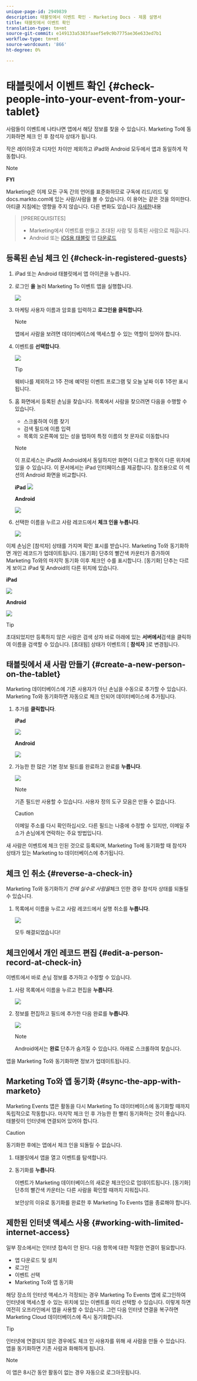 ```yaml
---
unique-page-id: 2949839
description: 태블릿에서 이벤트 확인 - Marketing Docs - 제품 설명서
title: 태블릿에서 이벤트 확인
translation-type: tm+mt
source-git-commit: e149133a5383faaef5e9c9b7775ae36e633ed7b1
workflow-type: tm+mt
source-wordcount: '866'
ht-degree: 0%

---
```



# 태블릿에서 이벤트 확인 {#check-people-into-your-event-from-your-tablet}

사람들이 이벤트에 나타나면 앱에서 해당 정보를 찾을 수 있습니다. Marketing To에 동기화하면 체크 인 후 참석자 상태가 됩니다.

작은 레이아웃과 디자인 차이만 제외하고 iPad와 Android 모두에서 앱과 동일하게 작동합니다.

>[!NOTE]
>
>**FYI**
>
>Marketing은 이제 모든 구독 간의 언어를 표준화하므로 구독에 리드/리드 및 docs.markto.com에 있는 사람/사람을 볼 수 있습니다. 이 용어는 같은 것을 의미한다.아티클 지침에는 영향을 주지 않습니다. 다른 변화도 있습니다 [자세한](http://docs.marketo.com/display/DOCS/Updates+to+Marketo+Terminology)내용

>[!PREREQUISITES]
>
>* Marketing에서 이벤트를 만들고 초대된 사람 및 등록된 사람으로 채웁니다.
>* Android 또는 [iOS용 태블릿](https://play.google.com/store/apps/details?id=com.marketo.eventcheckin&amp;hl=en) 앱 [다운로드](https://itunes.apple.com/us/app/marketo-events/id522766637?mt=8)

>



## 등록된 손님 체크 인 {#check-in-registered-guests}

1. iPad 또는 Android 태블릿에서 앱 아이콘을 누릅니다.
1. 로그인 **을** 눌러 Marketing To 이벤트 앱을 실행합니다.

   ![](assets/1.jpg)

1. 마케팅 사용자 이름과 암호를 입력하고 **로그인을 클릭합니다**.

   >[!NOTE]
   >
   >앱에서 사람을 보려면 데이터베이스에 액세스할 수 있는 역할이 있어야 합니다.

1. 이벤트를 **선택합니다**.

   ![](assets/2.jpg)

   >[!TIP]
   >
   >웨비나를 제외하고 1주 전에 예약된 이벤트 프로그램 및 오늘 날짜 이후 1주만 표시됩니다.

1. 홈 화면에서 등록된 손님을 찾습니다. 목록에서 사람을 찾으려면 다음을 수행할 수 있습니다.

   * 스크롤하여 이름 찾기
   * 검색 필드에 이름 입력
   * 목록의 오른쪽에 있는 성을 탭하여 특정 이름의 첫 문자로 이동합니다

   >[!NOTE]
   >
   >이 프로세스는 iPad와 Android에서 동일하지만 화면이 다르고 항목이 다른 위치에 있을 수 있습니다. 이 문서에서는 iPad 인터페이스를 제공합니다. 참조용으로 이 섹션의 Android 화면을 비교합니다.

   **iPad** ![](assets/image2016-4-15-11-3a55-3a11.png)

   **Android**

   ![](assets/image2016-4-15-14-3a50-3a19.png)

1. 선택한 이름을 누르고 사람 레코드에서 **체크 인을 누릅니다**.

   ![](assets/img-0068-35-hands.png)

이제 손님은 [참석자] 상태를 가지며 확인 표시를 받습니다. Marketing To와 동기화하면 개인 레코드가 업데이트됩니다. [동기화] 단추의 빨간색 카운터가 증가하여 Marketing To와의 마지막 동기화 이후 체크인 수를 표시합니다. [동기화] 단추는 다르게 보이고 iPad 및 Android의 다른 위치에 있습니다.

**iPad**

![](assets/image2016-4-12-14-3a25-3a13.png)

**Android**

![](assets/image2016-4-15-14-3a58-3a6.png)

>[!TIP]
>
>초대되었지만 등록하지 않은 사람은 검색 상자 바로 아래에 있는 **서버에서**&#x200B;검색을 클릭하여 이름을 검색할 수 있습니다. [초대됨] 상태가 이벤트의 [ **참석자** ]로 변경됩니다.

## 태블릿에서 새 사람 만들기 {#create-a-new-person-on-the-tablet}

Marketing 데이터베이스에 기존 사용자가 아닌 손님을 수동으로 추가할 수 있습니다. Marketing To와 동기화하면 자동으로 체크 인되어 데이터베이스에 추가됩니다.

1. 추가를 **클릭합니다**.

   **iPad**

   ![](assets/image2016-4-15-11-3a58-3a51.png)

   **Android**

   ![](assets/image2016-4-15-15-3a2-3a38.png)

1. 가능한 한 많은 기본 정보 필드를 완료하고 완료를 **누릅니다**.

   ![](assets/image2016-4-15-11-3a33-3a59.png)

   >[!NOTE]
   >
   >기존 필드만 사용할 수 있습니다. 사용자 정의 도구 모음은 만들 수 없습니다.

   >[!CAUTION]
   >
   >이메일 주소를 다시 확인하십시오. 다른 필드는 나중에 수정할 수 있지만, 이메일 주소가 손님에게 연락하는 주요 방법입니다.

새 사람은 이벤트에 체크 인된 것으로 등록되며, Marketing To에 동기화할 때 참석자 상태가 있는 Marketing to 데이터베이스에 추가됩니다.

## 체크 인 취소 {#reverse-a-check-in}

Marketing To와 동기화하기 *전에 실수로 사람을*&#x200B;체크 인한 경우 참석자 상태를 되돌릴 수 있습니다.

1. 목록에서 이름을 누르고 사람 레코드에서 실행 취소를 **누릅니다**.

   ![](assets/image2016-4-15-11-3a38-3a31.png)

   모두 해결되었습니다!

## 체크인에서 개인 레코드 편집 {#edit-a-person-record-at-check-in}

이벤트에서 바로 손님 정보를 추가하고 수정할 수 있습니다.

1. 사람 목록에서 이름을 누르고 편집을 **누릅니다**.

   ![](assets/image2016-4-15-11-3a43-3a46.png)

1. 정보를 편집하고 필드에 추가한 다음 완료를 **누릅니다**.

   ![](assets/image2016-4-15-11-3a50-3a18.png)

   >[!NOTE]
   >
   >Android에서는 **완료** 단추가 숨겨질 수 있습니다. 아래로 스크롤하여 찾습니다.

앱을 Marketing To와 동기화하면 정보가 업데이트됩니다.

## Marketing To와 앱 동기화 {#sync-the-app-with-marketo}

Marketing Events 앱은 활동을 다시 Marketing To 데이터베이스에 동기화할 때까지 독립적으로 작동합니다. 마지막 체크 인 후 가능한 한 빨리 동기화하는 것이 좋습니다. 태블릿이 인터넷에 연결되어 있어야 합니다.

>[!CAUTION]
>
>동기화한 후에는 앱에서 체크 인을 되돌릴 수 없습니다.

1. 태블릿에서 앱을 열고 이벤트를 탐색합니다.
1. 동기화를 **누릅니다**.

   이벤트가 Marketing 데이터베이스의 새로운 체크인으로 업데이트됩니다. [동기화] 단추의 빨간색 카운터는 다른 사람을 확인할 때까지 지워집니다.

   보안상의 이유로 동기화를 완료한 후 Marketing To Events 앱을 종료해야 합니다.

## 제한된 인터넷 액세스 사용 {#working-with-limited-internet-access}

일부 장소에서는 인터넷 접속이 안 된다. 다음 항목에 대한 적절한 연결이 필요합니다.

* 앱 다운로드 및 설치
* 로그인
* 이벤트 선택
* Marketing To와 앱 동기화

해당 장소의 인터넷 액세스가 걱정되는 경우 Marketing To Events 앱에 로그인하여 인터넷에 액세스할 수 있는 위치에 있는 이벤트를 미리 선택할 수 있습니다. 이렇게 하면 여전히 오프라인에서 앱을 사용할 수 있습니다. 그런 다음 인터넷 연결을 복구하면 Marketing Cloud 데이터베이스에 즉시 동기화합니다.

>[!TIP]
>
>인터넷에 연결되지 않은 경우에도 체크 인 사용자를 위해 새 사람을 만들 수 있습니다. 앱을 동기화하면 기존 사람과 화해하게 됩니다.

>[!NOTE]
>
>이 앱은 8시간 동안 활동이 없는 경우 자동으로 로그아웃됩니다.

